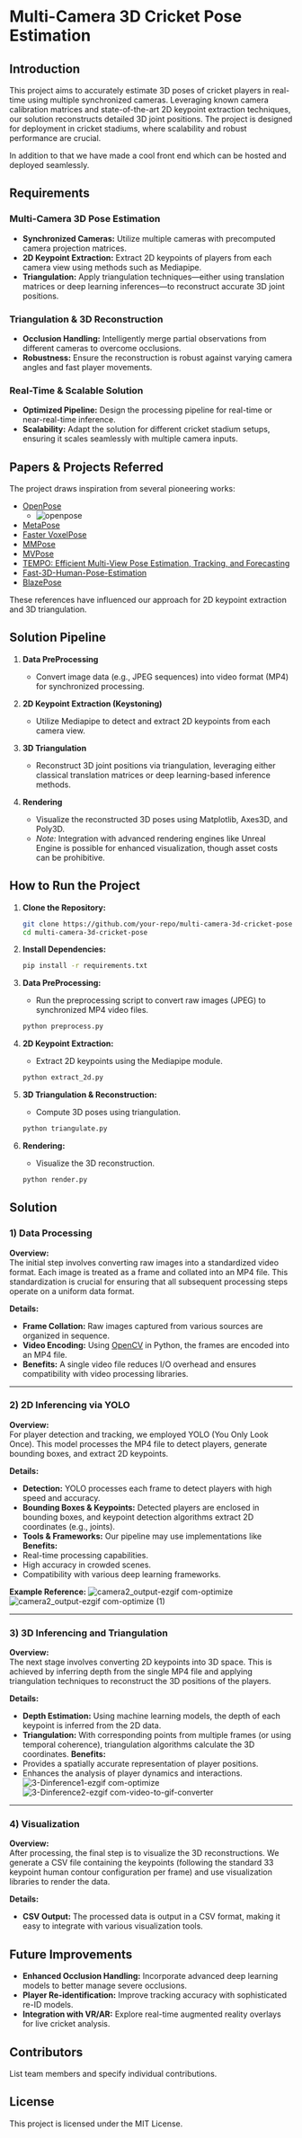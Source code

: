 # Multi-Camera 3D Cricket Pose Estimation

## Introduction
This project aims to accurately estimate 3D poses of cricket players in real-time using multiple synchronized cameras. Leveraging known camera calibration matrices and state-of-the-art 2D keypoint extraction techniques, our solution reconstructs detailed 3D joint positions. The project is designed for deployment in cricket stadiums, where scalability and robust performance are crucial.

In addition to that we have made a cool front end which can be hosted and deployed seamlessly.


## Requirements

### Multi-Camera 3D Pose Estimation
- **Synchronized Cameras:** Utilize multiple cameras with precomputed camera projection matrices.
- **2D Keypoint Extraction:** Extract 2D keypoints of players from each camera view using methods such as Mediapipe.
- **Triangulation:** Apply triangulation techniques—either using translation matrices or deep learning inferences—to reconstruct accurate 3D joint positions.

### Triangulation & 3D Reconstruction
- **Occlusion Handling:** Intelligently merge partial observations from different cameras to overcome occlusions.
- **Robustness:** Ensure the reconstruction is robust against varying camera angles and fast player movements.

### Real-Time & Scalable Solution
- **Optimized Pipeline:** Design the processing pipeline for real-time or near-real-time inference.
- **Scalability:** Adapt the solution for different cricket stadium setups, ensuring it scales seamlessly with multiple camera inputs.


## Papers & Projects Referred
The project draws inspiration from several pioneering works:

- [OpenPose](https://github.com/CMU-Perceptual-Computing-Lab/openpose)
   - ![openpose](https://github.com/user-attachments/assets/ccc6f88a-b37f-4711-8ba3-1336e8b9f855)
- [MetaPose](https://metapose.github.io/)
- [Faster VoxelPose](https://github.com/AlvinYH/Faster-VoxelPose)
- [MMPose](https://github.com/open-mmlab/mmpose)
- [MVPose](https://github.com/zju3dv/mvpose)
- [TEMPO: Efficient Multi-View Pose Estimation, Tracking, and Forecasting](https://github.com/rccchoudhury/tempo?tab=readme-ov-file)
- [Fast-3D-Human-Pose-Estimation](https://github.com/eddie0509tw/Fast-3D-Human-Pose-Estimation?tab=readme-ov-file)
- [BlazePose](https://github.com/geaxgx/depthai_blazepose)


These references have influenced our approach for 2D keypoint extraction and 3D triangulation.

## Solution Pipeline

1. **Data PreProcessing**  
   - Convert image data (e.g., JPEG sequences) into video format (MP4) for synchronized processing.
  
2. **2D Keypoint Extraction (Keystoning)**  
   - Utilize Mediapipe to detect and extract 2D keypoints from each camera view.
  
3. **3D Triangulation**  
   - Reconstruct 3D joint positions via triangulation, leveraging either classical translation matrices or deep learning-based inference methods.
  
4. **Rendering**  
   - Visualize the reconstructed 3D poses using Matplotlib, Axes3D, and Poly3D.
   - *Note:* Integration with advanced rendering engines like Unreal Engine is possible for enhanced visualization, though asset costs can be prohibitive.

## How to Run the Project

1. **Clone the Repository:**
   ```sh
   git clone https://github.com/your-repo/multi-camera-3d-cricket-pose.git
   cd multi-camera-3d-cricket-pose
   ```

2. **Install Dependencies:**
   ```sh
   pip install -r requirements.txt
   ```

3. **Data PreProcessing:**
   - Run the preprocessing script to convert raw images (JPEG) to synchronized MP4 video files.
   ```sh
   python preprocess.py
   ```

4. **2D Keypoint Extraction:**
   - Extract 2D keypoints using the Mediapipe module.
   ```sh
   python extract_2d.py
   ```

5. **3D Triangulation & Reconstruction:**
   - Compute 3D poses using triangulation.
   ```sh
   python triangulate.py
   ```

6. **Rendering:**
   - Visualize the 3D reconstruction.
   ```sh
   python render.py
   ```

## Solution

### 1) Data Processing  
**Overview:**  
The initial step involves converting raw images into a standardized video format. Each image is treated as a frame and collated into an MP4 file. This standardization is crucial for ensuring that all subsequent processing steps operate on a uniform data format.

**Details:**  
- **Frame Collation:** Raw images captured from various sources are organized in sequence.
- **Video Encoding:** Using [OpenCV](https://opencv.org/) in Python, the frames are encoded into an MP4 file.
- **Benefits:** A single video file reduces I/O overhead and ensures compatibility with video processing libraries.


---

### 2) 2D Inferencing via YOLO  
**Overview:**  
For player detection and tracking, we employed YOLO (You Only Look Once). This model processes the MP4 file to detect players, generate bounding boxes, and extract 2D keypoints.

**Details:**  
- **Detection:** YOLO processes each frame to detect players with high speed and accuracy.
- **Bounding Boxes & Keypoints:** Detected players are enclosed in bounding boxes, and keypoint detection algorithms extract 2D coordinates (e.g., joints).
- **Tools & Frameworks:** Our pipeline may use implementations like 
**Benefits:**  
- Real-time processing capabilities.
- High accuracy in crowded scenes.
- Compatibility with various deep learning frameworks.

**Example Reference:**
![camera2_output-ezgif com-optimize](https://github.com/user-attachments/assets/89cf8124-ce72-4af5-9c79-d548a6276e4f)
![camera2_output-ezgif com-optimize (1)](https://github.com/user-attachments/assets/077936e4-4377-4bdc-bdfd-0d3fab50145b)


---

### 3) 3D Inferencing and Triangulation  
**Overview:**  
The next stage involves converting 2D keypoints into 3D space. This is achieved by inferring depth from the single MP4 file and applying triangulation techniques to reconstruct the 3D positions of the players.

**Details:**  
- **Depth Estimation:** Using machine learning models, the depth of each keypoint is inferred from the 2D data.
- **Triangulation:** With corresponding points from multiple frames (or using temporal coherence), triangulation algorithms calculate the 3D coordinates.
**Benefits:**  
- Provides a spatially accurate representation of player positions.
- Enhances the analysis of player dynamics and interactions.
![3-Dinference1-ezgif com-optimize](https://github.com/user-attachments/assets/4471b7f8-6301-4a7b-99b1-09ac6ca3a2cf)
![3-Dinference2-ezgif com-video-to-gif-converter](https://github.com/user-attachments/assets/42d5c029-6238-4b58-8c4c-9cd8f2fc8fe7)

---

### 4) Visualization  
**Overview:**  
After processing, the final step is to visualize the 3D reconstructions. We generate a CSV file containing the keypoints (following the standard 33 keypoint human contour configuration per frame) and use visualization libraries to render the data.

**Details:**  
- **CSV Output:** The processed data is output in a CSV format, making it easy to integrate with various visualization tools.


## Future Improvements
- **Enhanced Occlusion Handling:** Incorporate advanced deep learning models to better manage severe occlusions.
- **Player Re-identification:** Improve tracking accuracy with sophisticated re-ID models.
- **Integration with VR/AR:** Explore real-time augmented reality overlays for live cricket analysis.

## Contributors
List team members and specify individual contributions.

## License
This project is licensed under the MIT License.
